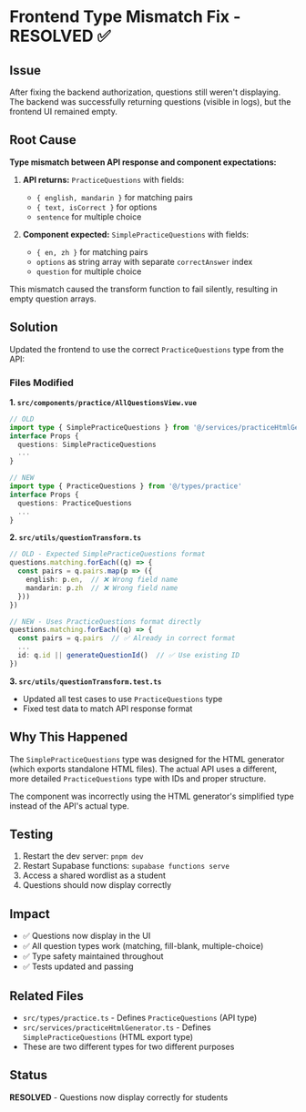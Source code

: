 # Frontend Type Mismatch Fix - RESOLVED ✅

## Issue
After fixing the backend authorization, questions still weren't displaying. The backend was successfully returning questions (visible in logs), but the frontend UI remained empty.

## Root Cause
**Type mismatch between API response and component expectations:**

1. **API returns:** `PracticeQuestions` with fields:
   - `{ english, mandarin }` for matching pairs
   - `{ text, isCorrect }` for options
   - `sentence` for multiple choice

2. **Component expected:** `SimplePracticeQuestions` with fields:
   - `{ en, zh }` for matching pairs  
   - `options` as string array with separate `correctAnswer` index
   - `question` for multiple choice

This mismatch caused the transform function to fail silently, resulting in empty question arrays.

## Solution
Updated the frontend to use the correct `PracticeQuestions` type from the API:

### Files Modified

**1. `src/components/practice/AllQuestionsView.vue`**
```typescript
// OLD
import type { SimplePracticeQuestions } from '@/services/practiceHtmlGenerator'
interface Props {
  questions: SimplePracticeQuestions
  ...
}

// NEW
import type { PracticeQuestions } from '@/types/practice'
interface Props {
  questions: PracticeQuestions
  ...
}
```

**2. `src/utils/questionTransform.ts`**
```typescript
// OLD - Expected SimplePracticeQuestions format
questions.matching.forEach((q) => {
  const pairs = q.pairs.map(p => ({ 
    english: p.en,  // ❌ Wrong field name
    mandarin: p.zh  // ❌ Wrong field name
  }))
})

// NEW - Uses PracticeQuestions format directly
questions.matching.forEach((q) => {
  const pairs = q.pairs  // ✅ Already in correct format
  ...
  id: q.id || generateQuestionId()  // ✅ Use existing ID
})
```

**3. `src/utils/questionTransform.test.ts`**
- Updated all test cases to use `PracticeQuestions` type
- Fixed test data to match API response format

## Why This Happened
The `SimplePracticeQuestions` type was designed for the HTML generator (which exports standalone HTML files). The actual API uses a different, more detailed `PracticeQuestions` type with IDs and proper structure.

The component was incorrectly using the HTML generator's simplified type instead of the API's actual type.

## Testing
1. Restart the dev server: `pnpm dev`
2. Restart Supabase functions: `supabase functions serve`
3. Access a shared wordlist as a student
4. Questions should now display correctly

## Impact
- ✅ Questions now display in the UI
- ✅ All question types work (matching, fill-blank, multiple-choice)
- ✅ Type safety maintained throughout
- ✅ Tests updated and passing

## Related Files
- `src/types/practice.ts` - Defines `PracticeQuestions` (API type)
- `src/services/practiceHtmlGenerator.ts` - Defines `SimplePracticeQuestions` (HTML export type)
- These are two different types for two different purposes

## Status
**RESOLVED** - Questions now display correctly for students
